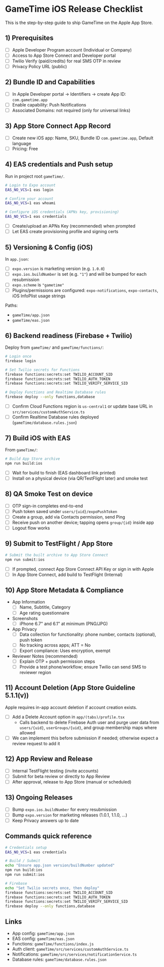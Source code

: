 # GameTime iOS Release Checklist

This is the step-by-step guide to ship GameTime on the Apple App Store.

## 1) Prerequisites
- [ ] Apple Developer Program account (Individual or Company)
- [ ] Access to App Store Connect and Developer portal
- [ ] Twilio Verify (paid/credits) for real SMS OTP in review
- [ ] Privacy Policy URL (public)

## 2) Bundle ID and Capabilities
- [ ] In Apple Developer portal → Identifiers → create App ID: `com.gametime.app`
- [ ] Enable capability: Push Notifications
- [ ] Associated Domains: not required (only for universal links)

## 3) App Store Connect App Record
- [ ] Create new iOS app: Name, SKU, Bundle ID `com.gametime.app`, Default language
- [ ] Pricing: Free

## 4) EAS credentials and Push setup
Run in project root `gameTime/`.

```bash
# Login to Expo account
EAS_NO_VCS=1 eas login

# Confirm your account
EAS_NO_VCS=1 eas whoami

# Configure iOS credentials (APNs key, provisioning)
EAS_NO_VCS=1 eas credentials
```
- [ ] Create/upload an APNs Key (recommended) when prompted
- [ ] Let EAS create provisioning profile and signing certs

## 5) Versioning & Config (iOS)
In `app.json`:
- [ ] `expo.version` is marketing version (e.g. `1.0.0`)
- [ ] `expo.ios.buildNumber` is set (e.g. `"1"`) and will be bumped for each resubmission
- [ ] `expo.scheme` is `"gametime"`
- [ ] Plugins/permissions are configured: `expo-notifications`, `expo-contacts`, iOS InfoPlist usage strings

Paths:
- `gameTime/app.json`
- `gameTime/eas.json`

## 6) Backend readiness (Firebase + Twilio)
Deploy from `gameTime/` and `gameTime/functions/`:

```bash
# Login once
firebase login

# Set Twilio secrets for Functions
firebase functions:secrets:set TWILIO_ACCOUNT_SID
firebase functions:secrets:set TWILIO_AUTH_TOKEN
firebase functions:secrets:set TWILIO_VERIFY_SERVICE_SID

# Deploy Functions and Realtime Database rules
firebase deploy --only functions,database
```

- [ ] Confirm Cloud Functions region is `us-central1` or update base URL in `src/services/customAuthService.ts`
- [ ] Confirm Realtime Database rules deployed (`gameTime/database.rules.json`)

## 7) Build iOS with EAS
From `gameTime/`:
```bash
# Build App Store archive
npm run build:ios
```
- [ ] Wait for build to finish (EAS dashboard link printed)
- [ ] Install on a physical device (via QR/TestFlight later) and smoke test

## 8) QA Smoke Test on device
- [ ] OTP sign-in completes end-to-end
- [ ] Push token saved under `users/{uid}/expoPushToken`
- [ ] Create a group, add via Contacts permission, send Ping
- [ ] Receive push on another device; tapping opens `group/{id}` inside app
- [ ] Logout flow works

## 9) Submit to TestFlight / App Store
```bash
# Submit the built archive to App Store Connect
npm run submit:ios
```
- [ ] If prompted, connect App Store Connect API Key or sign in with Apple
- [ ] In App Store Connect, add build to TestFlight (Internal)

## 10) App Store Metadata & Compliance
- App Information
  - [ ] Name, Subtitle, Category
  - [ ] Age rating questionnaire
- Screenshots
  - [ ] iPhone 6.7" and 6.1" at minimum (PNG/JPG)
- App Privacy
  - [ ] Data collection for functionality: phone number, contacts (optional), push token
  - [ ] No tracking across apps; ATT = No
  - [ ] Export compliance: Uses encryption, exempt
- Reviewer Notes (recommended)
  - [ ] Explain OTP + push permission steps
  - [ ] Provide a test phone/workflow; ensure Twilio can send SMS to reviewer region

## 11) Account Deletion (App Store Guideline 5.1.1(v))
Apple requires in-app account deletion if account creation exists.
- [ ] Add a Delete Account option in `app/(tabs)/profile.tsx`
  - Calls backend to delete Firebase Auth user and purge user data from `users/{uid}`, `userGroups/{uid}`, and group membership maps where allowed
- [ ] We can implement this before submission if needed; otherwise expect a review request to add it

## 12) App Review and Release
- [ ] Internal TestFlight testing (invite accounts)
- [ ] Submit for beta review or directly to App Review
- [ ] After approval, release to App Store (manual or scheduled)

## 13) Ongoing Releases
- [ ] Bump `expo.ios.buildNumber` for every resubmission
- [ ] Bump `expo.version` for marketing releases (1.0.1, 1.1.0, …)
- [ ] Keep Privacy answers up to date

## Commands quick reference
```bash
# Credentials setup
EAS_NO_VCS=1 eas credentials

# Build / Submit
echo "Ensure app.json version/buildNumber updated"
npm run build:ios
npm run submit:ios

# Firebase
echo "Set Twilio secrets once, then deploy"
firebase functions:secrets:set TWILIO_ACCOUNT_SID
firebase functions:secrets:set TWILIO_AUTH_TOKEN
firebase functions:secrets:set TWILIO_VERIFY_SERVICE_SID
firebase deploy --only functions,database
```

## Links
- App config: `gameTime/app.json`
- EAS config: `gameTime/eas.json`
- Functions: `gameTime/functions/index.js`
- Auth client: `gameTime/src/services/customAuthService.ts`
- Notifications: `gameTime/src/services/notificationService.ts`
- Database rules: `gameTime/database.rules.json`







